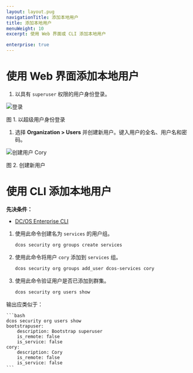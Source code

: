 ```yaml
---
layout: layout.pug
navigationTitle: 添加本地用户
title: 添加本地用户
menuWeight: 10
excerpt: 使用 Web 界面或 CLI 添加本地用户

enterprise: true
---
```


<!-- The source repository for this topic is https://github.com/dcos/dcos-docs-site -->


# 使用 Web 界面添加本地用户

1. 以具有 `superuser` 权限的用户身份登录。

 ![登录](/1.11/img/gui-installer-login-ee.gif)

 图 1. 以超级用户身份登录

1. 选择 **Organization > Users** 并创建新用户。键入用户的全名、用户名和密码。

 ![创建用户 Cory](/1.11/img/service-group3.png)

 图 2. 创建新用户


# 使用 CLI 添加本地用户

**先决条件：**
- [DC/OS Enterprise CLI](/1.11/cli/enterprise-cli/)


1. 使用此命令创建名为 `services` 的用户组。

    ```bash
    dcos security org groups create services
    ```

1. 使用此命令将用户 `cory` 添加到 `services` 组。

    ```bash
    dcos security org groups add_user dcos-services cory
    ```

1. 使用此命令验证用户是否已添加到群集。

    ```bash
    dcos security org users show
    ```

 输出应类似于：

    ```bash
    dcos security org users show
    bootstrapuser:
        description: Bootstrap superuser
        is_remote: false
        is_service: false
    cory:
        description: Cory
        is_remote: false
        is_service: false
    ```
